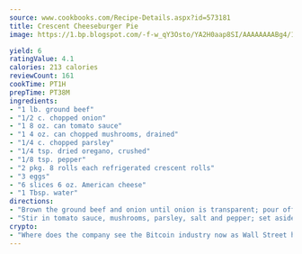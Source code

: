 ```yaml
---
source: www.cookbooks.com/Recipe-Details.aspx?id=573181
title: Crescent Cheeseburger Pie
image: https://1.bp.blogspot.com/-f-w_qY3Osto/YA2H0aap8SI/AAAAAAAABg4/17myAO5s9b8JksYvWDXpYkaDlcY0g6k_gCLcBGAsYHQ/s296/3.png

yield: 6
ratingValue: 4.1
calories: 213 calories
reviewCount: 161
cookTime: PT1H
prepTime: PT38M
ingredients:
- "1 lb. ground beef"
- "1/2 c. chopped onion"
- "1 8 oz. can tomato sauce"
- "1 4 oz. can chopped mushrooms, drained"
- "1/4 c. chopped parsley"
- "1/4 tsp. dried oregano, crushed"
- "1/8 tsp. pepper"
- "2 pkg. 8 rolls each refrigerated crescent rolls"
- "3 eggs"
- "6 slices 6 oz. American cheese"
- "1 Tbsp. water"
directions:
- "Brown the ground beef and onion until onion is transparent; pour off fat."
- "Stir in tomato sauce, mushrooms, parsley, salt and pepper; set aside."
crypto:
- "Where does the company see the Bitcoin industry now as Wall Street has begun to embrace it and what was the turning point that legitimatized Bitcoin?"
---
```

